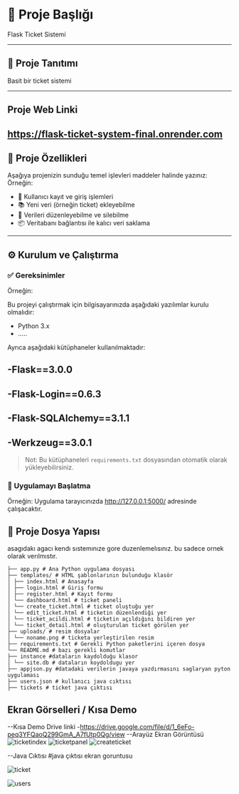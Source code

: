 # 📌 Proje Başlığı

Flask Ticket Sistemi

---

## 🧾 Proje Tanıtımı

Basit bir ticket sistemi

---
## Proje Web Linki
https://flask-ticket-system-final.onrender.com
---

## 🚀 Proje Özellikleri

Aşağıya projenizin sunduğu temel işlevleri maddeler halinde yazınız:
Örneğin:  
- 🔐 Kullanıcı kayıt ve giriş işlemleri
- 📚 Yeni veri (örneğin ticket) ekleyebilme
- 📝 Verileri düzenleyebilme ve silebilme
- 📦 Veritabanı bağlantısı ile kalıcı veri saklama

---

## ⚙️ Kurulum ve Çalıştırma

### ✅ Gereksinimler
Örneğin:  

Bu projeyi çalıştırmak için bilgisayarınızda aşağıdaki yazılımlar kurulu olmalıdır:

- Python 3.x
- .....

Ayrıca aşağıdaki kütüphaneler kullanılmaktadır:

-Flask==3.0.0
---
-Flask-Login==0.6.3
---
-Flask-SQLAlchemy==3.1.1
---
-Werkzeug==3.0.1
---

> Not: Bu kütüphaneleri `requirements.txt` dosyasından otomatik olarak yükleyebilirsiniz.

### 🚀 Uygulamayı Başlatma
Örneğin: 
Uygulama tarayıcınızda http://127.0.0.1:5000/ adresinde çalışacaktır.


## 📂 Proje Dosya Yapısı
asagıdakı agacı kendı sıstemınıze gore duzenlemelısınız. bu sadece ornek olarak verılmıstır.
```
├── app.py # Ana Python uygulama dosyası
├── templates/ # HTML şablonlarının bulunduğu klasör
│ ├── index.html # Anasayfa
│ ├── login.html # Giriş formu
│ ├── register.html # Kayıt formu
│ └── dashboard.html # ticket paneli
│ └── create_ticket.html # ticket oluştuğu yer
│ └── edit_ticket.html # ticketin düzenlendiği yer
│ └── ticket_acildi.html # ticketin açıldığını bildiren yer
│ └── ticket_detail.html # oluşturulan ticket görülen yer
├── uploads/ # resim dosyalar 
│ └── noname.png # ticketa yerleştirilen resim
├── requirements.txt # Gerekli Python paketlerini içeren dosya
└── README.md # bazı gerekli komutlar
├── instance #dataların kaydolduğu klasor
│ └── site.db # dataların koydoldugu yer
├── appjson.py #datadaki verilerin javaya yazdırmasını saglaryan pyton uygulaması
├── users.json # kullanıcı java cıktısı 
├── tickets # ticket java çıktısı

```

## Ekran Görselleri / Kısa Demo 

--Kısa Demo Drive linki
-https://drive.google.com/file/d/1_6eFo-peq3YFQaoQ299GmA_A7fUtp0Qg/view
--Arayüz Ekran Görüntüsü
![ticketindex](https://github.com/user-attachments/assets/502634bc-a798-4cb1-9818-a7ca5cb3fc48)
![ticketpanel](https://github.com/user-attachments/assets/2e5f4189-3b54-47d8-a68b-6fd60422b9af)
![createticket](https://github.com/user-attachments/assets/5c1a6d6d-8b47-4ae8-a7dd-a814410a4d76)

--Java Cıktısı
#java çıktısı ekran goruntusu

![ticket](https://github.com/user-attachments/assets/657b1622-d8c3-4826-aee9-d192f966a3cd)

![users](https://github.com/user-attachments/assets/e776dc49-8996-499c-8e53-7865af35983c)












